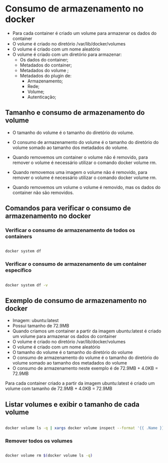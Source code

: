 # Consumo de armazenamento no docker

- Para cada container é criado um volume para armazenar os dados do container
- O volume é criado no diretório /var/lib/docker/volumes
- O volume é criado com um nome aleatório
- O volume é criado com um diretório para armazenar:
  - Os dados do container;
  - Metadados do container;
  - Metadados do volume  ;
  - Metadados do plugin de:
    - Armazenamento;
    - Rede;
    - Volume;
    - Autenticação;    
    
## Tamanho e consumo de armazenamento do volume

- O tamanho do volume é o tamanho do diretório do volume.

- O consumo de armazenamento do volume é o tamanho do diretório do volume somado ao tamanho dos metadados do volume.

- Quando removemos um container o volume não é removido, para remover o volume é necessário utilizar o comando docker volume rm.

- Quando removemos uma imagem o volume não é removido, para remover o volume é necessário utilizar o comando docker volume rm.

- Quando removemos um volume o volume é removido, mas os dados do container não são removidos.


## Comandos para verificar o consumo de armazenamento no docker

### Verificar o consumo de armazenamento de todos os containers
```bash

docker system df

```

### Verificar o consumo de armazenamento de um container específico
```bash

docker system df -v

```

## Exemplo de consumo de armazenamento no docker

- Imagem: ubuntu:latest
- Possui tamanho de 72.9MB
- Quando criamos um container a partir da imagem ubuntu:latest é criado um volume para armazenar os dados do container
- O volume é criado no diretório /var/lib/docker/volumes
- O volume é criado com um nome aleatório
- O tamanho do volume é o tamanho do diretório do volume
- O consumo de armazenamento do volume é o tamanho do diretório do volume somado ao tamanho dos metadados do volume
- O consumo de armazenamento neste exemplo é de 72.9MB + 4.0KB = 72.9MB

Para cada container criado a partir da imagem ubuntu:latest é criado um volume com tamanho de 72.9MB + 4.0KB = 72.9MB

## Listar volumes e exibir o tamanho de cada volume

```bash

docker volume ls -q | xargs docker volume inspect --format '{{ .Name }} {{ .Mountpoint }} {{ .Status }}' | awk '{ printf "%-50s %-50s %-50s\n", $1, $2, $3 }'

```

### Remover todos os volumes

```bash

docker volume rm $(docker volume ls -q)

```








